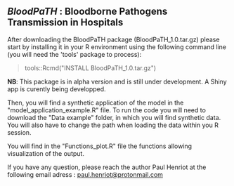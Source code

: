 ## *BloodPaTH* : Bloodborne Pathogens Transmission in Hospitals

After downloading the BloodPaTH package (BloodPaTH_1.0.tar.gz) please start by installing it in your R environment using the following command line (you will need the 'tools' package to process):
 > tools::Rcmd("INSTALL BloodPaTH_1.0.tar.gz")

**NB**: This package is in alpha version and is still under development. A Shiny app is curently being developped. 

Then, you will find a synthetic application of the model in the "model_application_example.R" file. To run the code you will need to download the "Data example" folder, in which you will find synthetic data.
You will also have to change the path when loading the data within you R session. 

You will find in the "Functions_plot.R" file the functions allowing visualization of the output. 

If you have any question, please reach the author Paul Henriot at the following email adress : paul.henriot@protonmail.com
